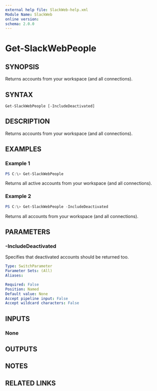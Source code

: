 ```yaml
---
external help file: SlackWeb-help.xml
Module Name: SlackWeb
online version:
schema: 2.0.0
---
```


# Get-SlackWebPeople

## SYNOPSIS
Returns accounts from your workspace (and all connections).

## SYNTAX

```
Get-SlackWebPeople [-IncludeDeactivated]
```

## DESCRIPTION
Returns accounts from your workspace (and all connections).

## EXAMPLES

### Example 1
```powershell
PS C:\> Get-SlackWebPeople
```

Returns all active accounts from your workspace (and all connections).

### Example 2
```powershell
PS C:\> Get-SlackWebPeople -IncludeDeactivated
```

Returns all accounts from your workspace (and all connections).

## PARAMETERS

### -IncludeDeactivated
Specifies that deactivated accounts should be returned too.

```yaml
Type: SwitchParameter
Parameter Sets: (All)
Aliases:

Required: False
Position: Named
Default value: None
Accept pipeline input: False
Accept wildcard characters: False
```

## INPUTS

### None

## OUTPUTS

## NOTES

## RELATED LINKS
